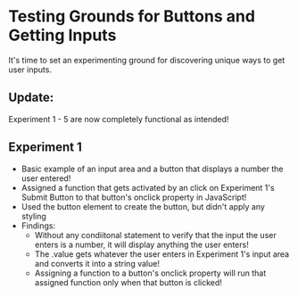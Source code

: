 # Testing Grounds for Buttons and Getting Inputs 

It's time to set an experimenting ground for discovering unique ways to get user inputs. 

## Update: 

Experiment 1 - 5 are now completely functional as intended! 

## Experiment 1 
* Basic example of an input area and a button that displays a number the user entered! 
* Assigned a function that gets activated by an click on Experiment 1's Submit Button to that button's onclick property in JavaScript!
* Used the button element to create the button, but didn't apply any styling 
* Findings: 
  * Without any condiitonal statement to verify that the input the user enters is a number, it will display anything the user enters!
  * The .value gets whatever the user enters in Experiment 1's input area and converts it into a string value! 
  * Assigning a function to a button's onclick property will run that assigned function only when that button is clicked! 